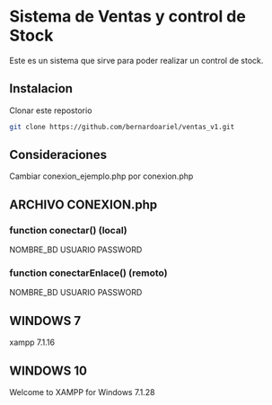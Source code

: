 # Sistema de Ventas y control de Stock

Este es un sistema que sirve para poder realizar un control de stock.

## Instalacion

Clonar este repostorio

```bash
git clone https://github.com/bernardoariel/ventas_v1.git
```
## Consideraciones
Cambiar conexion_ejemplo.php por conexion.php
## ARCHIVO CONEXION.php

### function conectar() (local)
NOMBRE_BD
USUARIO
PASSWORD
### function conectarEnlace() (remoto)
NOMBRE_BD
USUARIO
PASSWORD
## WINDOWS 7 
xampp 7.1.16
## WINDOWS 10
Welcome to XAMPP for Windows 7.1.28